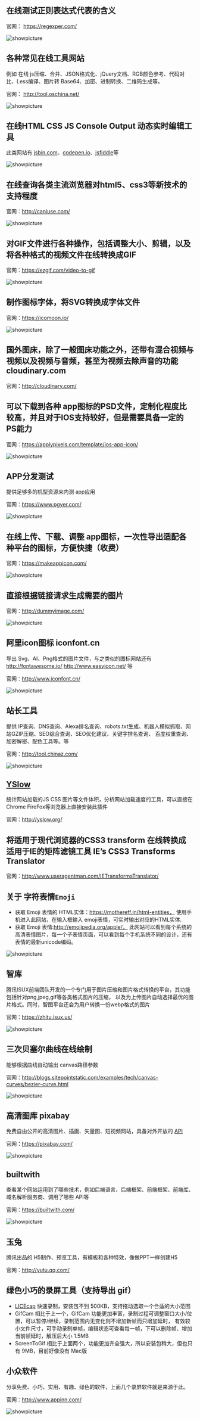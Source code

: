 ## 在线测试正则表达式代表的含义
官网： https://regexper.com/

![showpicture](https://github.com/accforgit/DayLearnNote/blob/master/img/regexper.png)

## 各种常见在线工具网站

例如 在线 js压缩、合并、JSON格式化、jQuery文档、RGB颜色参考、代码对比、Less编译、图片转 Base64、加密、进制转换、二维码生成等。

官网： http://tool.oschina.net/

![showpicture](https://github.com/accforgit/DayLearnNote/blob/master/img/oschina.png)

## 在线HTML CSS JS Console Output 动态实时编辑工具

此类网站有 [jsbin.com](http://jsbin.com/?html,output)、[codepen.io](http://codepen.io/)、[jsfiddle](http://jsfiddle.net/)等

![showpicture](https://github.com/accforgit/DayLearnNote/blob/master/img/jsbin.png)

## 在线查询各类主流浏览器对html5、css3等新技术的支持程度
官网：http://caniuse.com/

![showpicture](https://github.com/accforgit/DayLearnNote/blob/master/img/caniuse.png)

## 对GIF文件进行各种操作，包括调整大小、剪辑，以及将各种格式的视频文件在线转换成GIF
官网：https://ezgif.com/video-to-gif

![showpicture](https://github.com/accforgit/DayLearnNote/blob/master/img/video-to-gif.png)

## 制作图标字体，将SVG转换成字体文件
官网：https://icomoon.io/

![showpicture](https://github.com/accforgit/DayLearnNote/blob/master/img/iconmoon.png)

## 国外图床，除了一般图床功能之外，还带有混合视频与视频以及视频与音频，甚至为视频去除声音的功能 cloudinary.com
官网：http://cloudinary.com/


## 可以下载到各种 app图标的PSD文件，定制化程度比较高，并且对于IOS支持较好，但是需要具备一定的PS能力
官网：https://applypixels.com/template/ios-app-icon/

![showpicture](https://github.com/accforgit/DayLearnNote/blob/master/img/ios-app-icon.png)

## APP分发测试
提供足够多的机型资源来内测 app应用

官网：https://www.pgyer.com/

![showpicture](https://github.com/accforgit/DayLearnNote/blob/master/img/pgyer.png)

## 在线上传、下载、调整 app图标，一次性导出适配各种平台的图标，方便快捷（收费）

官网：https://makeappicon.com/

![showpicture](https://github.com/accforgit/DayLearnNote/blob/master/img/makeappicon.png)


## 直接根据链接请求生成需要的图片

官网：http://dummyimage.com/

![showpicture](https://github.com/accforgit/DayLearnNote/blob/master/img/dummyimage.png)

## 阿里icon图标 iconfont.cn

导出 Svg、AI、Png格式的图片文件，与之类似的图标网站还有 http://fontawesome.io/ http://www.easyicon.net/ 等

官网：http://www.iconfont.cn/

![showpicture](https://github.com/accforgit/DayLearnNote/blob/master/img/iconfont.jpg)

## 站长工具 

提供 IP查询、DNS查询、Alexa排名查询、robots.txt生成、机器人模拟抓取、网站GZIP压缩、SEO综合查询、SEO优化建议、关键字排名查询、
百度权重查询、加密解密、配色工具等。等

官网：http://tool.chinaz.com/

![showpicture](https://github.com/accforgit/DayLearnNote/blob/master/img/chinaz.png)


## [YSlow](http://yslow.org/)

统计网站加载的JS CSS 图片等文件体积，分析网站加载速度的工具，可以直接在 Chrome FireFox等浏览器上直接安装此插件 

官网：http://yslow.org/


## 将适用于现代浏览器的CSS3 transform 在线转换成适用于IE的矩阵滤镜工具 IE’s CSS3 Transforms Translator

官网：http://www.useragentman.com/IETransformsTranslator/


## 关于 字符表情`Emoji`

- 获取 Emoji 表情的 HTML实体：https://mothereff.in/html-entities，
  使用手机进入此网站，在输入框输入 emoji表情，可实时输出对应的HTML实体.
- 获取 Emoji 表情:http://emojipedia.org/apple/，
  此网站可以看到每个系统的高清表情图片，每一个子表情页面，可以看到每个手机系统不同的设计，还有表情的最新unicode编码。
  
![showpicture](https://github.com/accforgit/DayLearnNote/blob/master/img/emojipedia.png)


## 智库 
腾讯ISUX前端团队开发的一个专门用于图片压缩和图片格式转换的平台，其功能包括针对png,jpeg,gif等各类格式图片的压缩，
以及为上传图片自动选择最优的图片格式。同时，智图平台还会为用户转换一份webp格式的图片

官网：https://zhitu.isux.us/

![showpicture](https://github.com/accforgit/DayLearnNote/blob/master/img/zhitu.png)

## 三次贝塞尔曲线在线绘制 
能够根据曲线自动输出 canvas路径参数

官网：http://blogs.sitepointstatic.com/examples/tech/canvas-curves/bezier-curve.html

![showpicture](https://github.com/accforgit/DayLearnNote/blob/master/img/sitepointstatic.png)

## 高清图库 pixabay 
免费自由公开的高清图片、插画、矢量图、短视频网站，具备对外开放的 [API](https://pixabay.com/api/docs/)

官网：https://pixabay.com/

![showpicture](https://github.com/accforgit/DayLearnNote/blob/master/img/sitepointstatic.png)

## builtwith
查看某个网站运用到了哪些技术，例如后端语言、后端框架、前端框架、前端库、域名解析服务商、调用了哪些 API等

官网：https://builtwith.com/

![showpicture](https://github.com/accforgit/DayLearnNote/blob/master/img/sitepointstatic.png)

## 玉兔 
腾讯出品的 H5制作、预览工具，有模板和各种特效，像做PPT一样创建H5

官网：http://yutu.qq.com/

## 绿色小巧的录屏工具（支持导出 gif） 

- [LICEcap](https://www.cockos.com/licecap/) 快速录制，安装包不到 500KB，支持拖动选取一个合适的大小范围
- GifCam 相比于上一个，GifCam 功能更加丰富，录制过程可调整窗口大小/位置，可以暂停/继续，录制范围内无变化则不增加新帧而只增加延时，
  有效较小文件尺寸，可手动录制单帧，编辑状态可查看每一帧，下可以删除帧、增加当前帧延时，解压后大小 1.5MB
- ScreenToGif 相比于上面两个，功能更加齐全强大，所以安装包稍大，但也只有 9MB，目前好像没有 Mac版

## 小众软件 
分享免费、小巧、实用、有趣、绿色的软件，上面几个录屏软件就是来源于此。

官网：http://www.appinn.com/

![showpicture](https://github.com/accforgit/DayLearnNote/blob/master/img/appinn.png)

